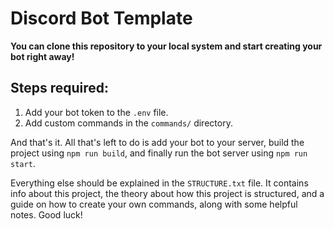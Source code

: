 # Discord Bot Template

**You can clone this repository to your local system and start creating your bot right away!**

## Steps required:

1. Add your bot token to the `.env` file.
2. Add custom commands in the `commands/` directory.

And that's it. All that's left to do is add your bot to your server, build the project using `npm run build`, and finally run the bot server using `npm run start`.

Everything else should be explained in the `STRUCTURE.txt` file. It contains info about this project, the theory about how this project is structured, and a guide on how to create your own commands, along with some helpful notes. Good luck!
